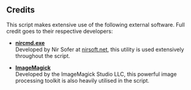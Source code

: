 ## Credits

This script makes extensive use of the following external software. Full credit goes to their respective developers:

- **[nircmd.exe](https://www.nirsoft.net/utils/nircmd.html)**  
  Developed by Nir Sofer at [nirsoft.net](https://www.nirsoft.net), this utility is used extensively throughout the script.

- **[ImageMagick](https://imagemagick.org/)**  
  Developed by the ImageMagick Studio LLC, this powerful image processing toolkit is also heavily utilised in the script.
